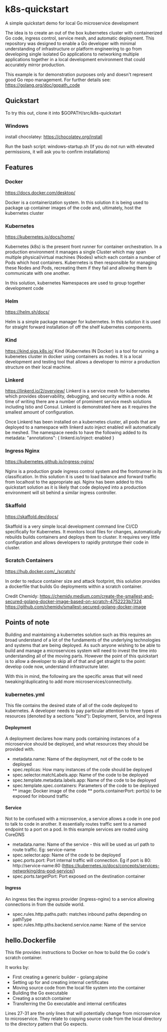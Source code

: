 # k8s-quickstart
A simple quickstart demo for local Go microservice development

The idea is to create an out of the box kubernetes cluster with containerized Go code, ingress control, service mesh, and automatic deployment.
This repository was designed to enable a Go developer with minimal understanding of infrastructure or platform engineering to go from developing single isolated Go applications to networking multiple applications together in a local development environment that could accurately mirror production.

This example is for demonstration purposes only and doesn't represent good Go repo management. For further details see: https://golang.org/doc/gopath_code


## Quickstart
To try this out, clone it into $GOPATH/src/k8s-quickstart


### Windows

install chocolatey: https://chocolatey.org/install

Run the bash script: windows-startup.sh
(If you do not run with elevated permissions, it will ask you to confirm installations)


## Features


### Docker

https://docs.docker.com/desktop/

Docker is a containerization system. In this solution it is being used to package up container images of the code and, ultimately, host the kubernetes cluster


### Kubernetes

https://kubernetes.io/docs/home/

Kubernetes (k8s) is the present front runner for container orchestration. In a production environment it manages a single Cluster which may span multiple physical/virtual machines (Nodes) which each contain a number of Pods which host containers. Kubernetes is then responsible for managing these Nodes and Pods, recreating them if they fail and allowing them to communicate with one another.

In this solution, kubernetes Namespaces are used to group together development code


### Helm

https://helm.sh/docs/

Helm is a simple package manager for kubernetes. In this solution it is used for straight forward installation of off the shelf kubernetes components.


### Kind

https://kind.sigs.k8s.io/
Kind (Kubernetes IN Docker) is a tool for running a kubenetes cluster in docker using containers as nodes. It is a local development and testing tool that allows a developer to mirror a production structure on their local machine.


### Linkerd

https://linkerd.io/2/overview/
Linkerd is a service mesh for kubernetes which provides observability, debugging, and security within a node. At time of writing there are a number of prominent service mesh solutions including Istio and Consul. Linkerd is demonstrated here as it requires the smallest amount of configuration.

Once Linkerd has been installed on a kubernetes cluster, all pods that are deployed to a namespace with linkerd auto inject enabled will automatically be meshed. The namespace needs to have the following added to its metadata:
"annotations": { linkerd.io/inject: enabled }


### Ingress Nginx

https://kubernetes.github.io/ingress-nginx/

Nginx is a production grade ingress control system and the frontrunner in its classification. In this solution it is used to load balance and forward traffic from localhost to the appropriate api.
Nginx has been added to this quickstart solution as it is likely that code deployed into a production environment will sit behind a similar ingress controller.


### Skaffold

https://skaffold.dev/docs/

Skaffold is a very simple local development command line CI/CD specifically for Kubernetes. It monitors local files for changes, automatically rebuilds builds containers and deploys them to cluster. It requires very little configuration and allows developers to rapidly prototype their code in cluster.


### Scratch Containers

https://hub.docker.com/_/scratch/

In order to reduce container size and attack footprint, this solution provides a dockerfile that builds Go deployments within a scratch container.

Credit Chemidy:
https://chemidy.medium.com/create-the-smallest-and-secured-golang-docker-image-based-on-scratch-4752223b7324
https://github.com/chemidy/smallest-secured-golang-docker-image


## Points of note

Building and maintaining a kubernetes solution such as this requires an broad understand of a lot of the fundaments of the underlying technologies and systems that are being deployed. As such anyone wishing to be able to build and manage a microservices system will need to invest the time into understanding all of the moving parts.
However the point of this quickstart is to allow a developer to skip all of that and get straight to the point: develop code now, understand infrastructure later.

With this in mind, the following are the specific areas that will need tweaking/duplicating to add more microservices/connectivity.


### kubernetes.yml

This file contains the desired state of all of the code deployed to kubernetes. A developer needs to pay particular attention to three types of resources (denoted by a sections "kind"): Deployment, Service, and Ingress


#### Deployment

A deployment declares how many pods containing instances of a microservice should be deployed, and what resources they should be provided with.

* metadata.name: Name of the deployment, not of the code to be deployed
* spec.replicas: How many instances of the code should be deployed
* spec.selector.matchLabels.app: Name of the code to be deployed
* spec.template.metadata.labels.app: Name of the code to be deployed
* spec.template.spec.containers: Parameters of the code to be deployed
** image: Docker image of the code
** ports.containerPort: port(s) to be exposed for inbound traffic


#### Service

Not to be confused with a microservice, a service allows a code in one pod to talk to code in another. It essentially routes traffic sent to a named endpoint to a port on a pod. In this example services are routed using CoreDNS

* metadata.name: Name of the service - this will be used as url path to route traffic. Eg: service-name
* spec.selector.app: Name of the code to be deployed
* spec.ports.port: Port internal traffic will connection. Eg if port is 80: http://service-name:80 (https://kubernetes.io/docs/concepts/services-networking/dns-pod-service/)
* spec.ports.targetPort: Port exposed on the destination container


#### Ingress

An ingress ties the ingress provider (ingress-nginx) to a service allowing connections in from the outside world.

* spec.rules.http.paths.path: matches inbound paths depending on pathType
* spec.rules.http.pths.backend.service.name: Name of the service


## hello.Dockerfile

This file provides instructions to Docker on how to build the Go code's scratch container.

It works by:
* First creating a generic builder - golang:alpine
* Setting up for and creating internal certificates
* Moving source code from the local file system into the container
* Building the Go executable
* Creating a scratch container
* Transferring the Go executable and internal certificates

Lines 27-31 are the only lines that will potentially change from microservice to microservice. They relate to copying source code from the local directory to the directory pattern that Go expects.

